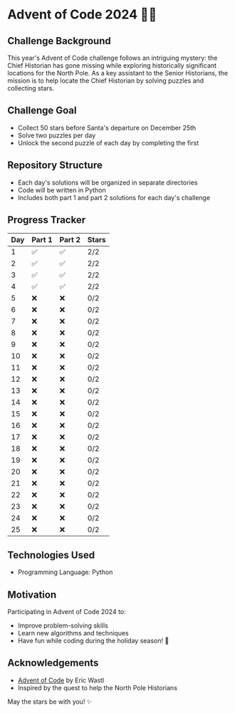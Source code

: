 # Advent of Code 2024 🎄🌟

## Challenge Background
This year's Advent of Code challenge follows an intriguing mystery: the Chief Historian has gone missing while exploring historically significant locations for the North Pole. As a key assistant to the Senior Historians, the mission is to help locate the Chief Historian by solving puzzles and collecting stars.

## Challenge Goal
- Collect 50 stars before Santa's departure on December 25th
- Solve two puzzles per day
- Unlock the second puzzle of each day by completing the first

## Repository Structure
- Each day's solutions will be organized in separate directories
- Code will be written in Python
- Includes both part 1 and part 2 solutions for each day's challenge

## Progress Tracker
| Day | Part 1 | Part 2 | Stars |
|-----|--------|--------|-------|
| 1   | ✅     | ✅     | 2/2   |
| 2   | ✅     | ✅     | 2/2   |
| 3   | ✅     | ✅     | 2/2   |
| 4   | ✅     | ✅     | 2/2   |
| 5   | ❌     | ❌     | 0/2   |
| 6   | ❌     | ❌     | 0/2   |
| 7   | ❌     | ❌     | 0/2   |
| 8   | ❌     | ❌     | 0/2   |
| 9   | ❌     | ❌     | 0/2   |
| 10  | ❌     | ❌     | 0/2   |
| 11  | ❌     | ❌     | 0/2   |
| 12  | ❌     | ❌     | 0/2   |
| 13  | ❌     | ❌     | 0/2   |
| 14  | ❌     | ❌     | 0/2   |
| 15  | ❌     | ❌     | 0/2   |
| 16  | ❌     | ❌     | 0/2   |
| 17  | ❌     | ❌     | 0/2   |
| 18  | ❌     | ❌     | 0/2   |
| 19  | ❌     | ❌     | 0/2   |
| 20  | ❌     | ❌     | 0/2   |
| 21  | ❌     | ❌     | 0/2   |
| 22  | ❌     | ❌     | 0/2   |
| 23  | ❌     | ❌     | 0/2   |
| 24  | ❌     | ❌     | 0/2   |
| 25  | ❌     | ❌     | 0/2   |


## Technologies Used
- Programming Language: Python

## Motivation
Participating in Advent of Code 2024 to:
- Improve problem-solving skills
- Learn new algorithms and techniques
- Have fun while coding during the holiday season! 🎅

## Acknowledgements
- [Advent of Code](https://adventofcode.com/) by Eric Wastl
- Inspired by the quest to help the North Pole Historians

May the stars be with you! ✨